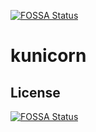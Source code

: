 [![FOSSA Status](https://app.fossa.io/api/projects/git%2Bgithub.com%2Fk8s-unicorn%2Fkunicorn.svg?type=shield)](https://app.fossa.io/projects/git%2Bgithub.com%2Fk8s-unicorn%2Fkunicorn?ref=badge_shield)

# kunicorn

## License
[![FOSSA Status](https://app.fossa.io/api/projects/git%2Bgithub.com%2Fk8s-unicorn%2Fkunicorn.svg?type=large)](https://app.fossa.io/projects/git%2Bgithub.com%2Fk8s-unicorn%2Fkunicorn?ref=badge_large)